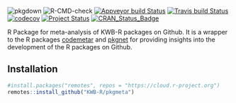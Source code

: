 ![pkgdown](https://github.com/KWB-R/pkgmeta/workflows/pkgdown/badge.svg)
![R-CMD-check](https://github.com/KWB-R/pkgmeta/workflows/R-CMD-check/badge.svg)
[![Appveyor build Status](https://ci.appveyor.com/api/projects/status/github/KWB-R/pkgmeta?branch=master&svg=true)](https://ci.appveyor.com/project/KWB-R/pkgmeta/branch/master)
[![Travis build Status](https://travis-ci.org/KWB-R/pkgmeta.svg?branch=master)](https://travis-ci.org/KWB-R/pkgmeta)
[![codecov](https://codecov.io/github/KWB-R/pkgmeta/branch/master/graphs/badge.svg)](https://codecov.io/github/KWB-R/pkgmeta)
[![Project Status](https://img.shields.io/badge/lifecycle-experimental-orange.svg)](https://www.tidyverse.org/lifecycle/#experimental)
[![CRAN_Status_Badge](https://www.r-pkg.org/badges/version/pkgmeta)](https://cran.r-project.org/package=pkgmeta)


R Package for meta-analysis of KWB-R packages on Github. It is a wrapper to the 
R packages [codemetar](http://codemeta.github.io/codemetar/) and [pkgnet](http://uptakeopensource.github.io/pkgnet/) for providing insights into 
the development of the R packages on Github.


## Installation

```r
#install.packages("remotes", repos = "https://cloud.r-project.org")
remotes::install_github("KWB-R/pkgmeta")
```
